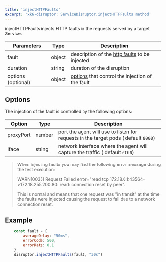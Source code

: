 ```yaml
---
title: 'injectHTTPFaults'
excerpt: 'xk6-disruptor: ServiceDisruptor.injectHTTPFaults method'
---
```


injectHTTPFaults injects HTTP faults in the requests served by a target Service.

| Parameters | Type   | Description |
| ---------- | ------ | ----------- |
| fault      | object | description of the [http faults](/javascript-api/xk6-disruptor/api/faults/http) to be injected |
| duration   | string | duration of the disruption |
| options (optional)   | object | [options](#options) that control the injection of the fault |

## Options

The injection of the fault is controlled by the following options:

| Option    | Type   | Description |
| --------- | ------ | ----------- |
| proxyPort | number | port the agent will use to listen for requests in the target pods ( default `8000`) |
| iface     | string | network interface where the agent will capture the traffic ( default `eth0`) |

<Blockquote mod="note">

When injecting faults you may find the following error message during the test execution:

WARN\[0035\] Request Failed error="read tcp 172.18.0.1:43564->172.18.255.200:80: read: connection reset by peer".

This is normal and means that one request was "in transit" at the time the faults were injected causing the request to fail due to a network connection reset.

</Blockquote>

## Example

<!-- eslint-skip -->

```javascript
    const fault = {
        averageDelay: "50ms",
        errorCode: 500,
        errorRate: 0.1
    }
    disruptor.injectHTTPFaults(fault, "30s")
```